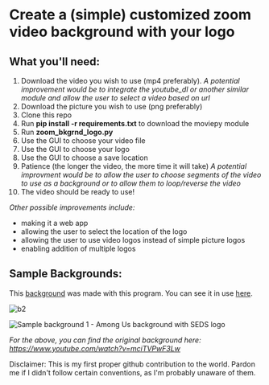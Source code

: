 # Create a (simple) customized zoom video background with your logo




## What you'll need:
1. Download the video you wish to use (mp4 preferably). *A potential improvement would be to integrate the youtube_dl or another similar module and allow the user to select a video based on url*
2. Download the picture you wish to use (png preferably)
3. Clone this repo
4. Run **pip install -r requirements.txt** to download the moviepy module
5. Run **zoom_bkgrnd_logo.py**
6. Use the GUI to choose your video file
7. Use the GUI to choose your logo
8. Use the GUI to choose a save location
9. Patience (the longer the video, the more time it will take) *A potential improvment would be to allow the user to choose segments of the video to use as a background or to allow them to loop/reverse the video*
10. The video should be ready to use!

*Other possible improvements include:*
- making it a web app
- allowing the user to select the location of the logo
- allowing the user to use video logos instead of simple picture logos
- enabling addition of multiple logos

## Sample Backgrounds:
This [background](https://www.youtube.com/watch?v=y2T_jfKLDR4) was made with this program. You can see it in use [here](https://youtu.be/NS3S5Mw43Ho?t=4473).

![b2](https://user-images.githubusercontent.com/25000887/96777680-34f4d600-141d-11eb-8031-b4a8ef70c14e.gif)

![Sample background 1 - Among Us background with SEDS logo](https://user-images.githubusercontent.com/25000887/96777212-a2543700-141c-11eb-93b2-b640a71a6e87.gif)

*For the above, you can find the original background here: https://www.youtube.com/watch?v=mciTVPwF3Lw*

Disclaimer: This is my first proper github contribution to the world. Pardon me if I didn't follow certain conventions, as I'm probably unaware of them.
